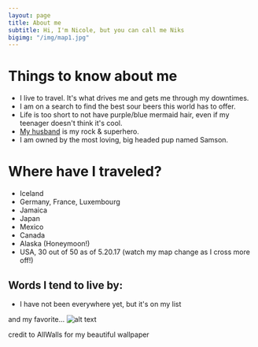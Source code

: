 ```yaml
---
layout: page
title: About me
subtitle: Hi, I'm Nicole, but you can call me Niks
bigimg: "/img/map1.jpg"
---
```

# Things to know about me 

- I live to travel. It's what drives me and gets me through my downtimes.
- I am on a search to find the best sour beers this world has to offer.
- Life is too short to not have purple/blue mermaid hair, even if my teenager doesn't think it's cool.
- [My husband](https://twitter.com/buhakmeh) is my rock & superhero.
- I am owned by the most loving, big headed pup named Samson. 

# Where have I traveled?
- Iceland
- Germany, France, Luxembourg
- Jamaica
- Japan
- Mexico
- Canada
- Alaska (Honeymoon!)
- USA, 30 out of 50 as of 5.20.17 (watch my map change as I cross more off!)


## Words I tend to live by:
 - I have not been everywhere yet, but it's on my list
 
and my favorite... 
![alt text][logo]

[logo]: http://allswalls.com/images/not-all-who-wander-are-lost-wallpaper-1.jpg
credit to AllWalls for my beautiful wallpaper

